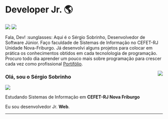 # Developer Jr. :earth_americas:

<p> 
  <a href="mailto:sobrinhosergio00@gmail.com" alt="Gmail">
  <img src="https://img.shields.io/badge/-Gmail-FF0000?style=flat-square&labelColor=FF0000&logo=gmail&logoColor=white&link=mailto:sobrinhosergio00@gmail.com" /></a>

  <a href="https://linkedin.com/in/sobrinhosergio" alt="Linkedin">
  <img src="https://img.shields.io/badge/-Linkedin-0e76a8?style=flat-square&logo=Linkedin&logoColor=white&http://https://linkedin.com/in/sobrinhosergio" /></a>
</p>

<p>Fala, Dev! :sunglasses: Aqui é o Sérgio Sobrinho, Desenvolvedor de Software Júnior. Faço faculdade de Sistemas de Informação no CEFET-RJ Unidade Nova-Friburgo. Já desenvolvi alguns projetos para colocar em prática os conhecimentos obtidos em cada tecnolologia de programação. Procuro todo dia aprender um pouco mais sobre programação para crescer cada vez como profissional <a href="https://sobrinhosergio.github.io">Portifólio</a>.</p> 


<img align='right' src="https://github-readme-stats.vercel.app/api?username=sobrinhosergio&show_icons=true&title_color=783c00&text_color=af552e&icon_color=783c00&bg_color=f8efd4&cache_seconds=2300">

### Olá, sou o Sérgio Sobrinho

<img src="https://img.shields.io/static/v1?label=Overview&message=SergioSobrinho&color=f8efd4&style=for-the-badge&logo=GitHub">

<p>

Estudando Sistemas de Informação em **CEFET-RJ Nova Friburgo**<br/>

Eu sou desenvolvedor Jr. **Web**.


</p>
<hr>
